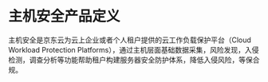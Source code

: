 # 主机安全产品定义 

主机安全是京东云为云上企业或者个人租户提供的云工作负载保护平台（Cloud Workload Protection Platforms），通过主机层面基础数据采集，风险发现，入侵检测，调查分析等功能帮助租户构建服务器安全防护体系，降低入侵风险，等保合规。


